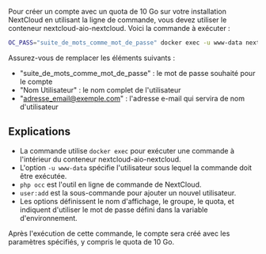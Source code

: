 Pour créer un compte avec un quota de 10 Go sur votre installation NextCloud en utilisant la ligne de commande, vous devez utiliser le conteneur nextcloud-aio-nextcloud. Voici la commande à exécuter :

```bash
OC_PASS="suite_de_mots_comme_mot_de_passe" docker exec -u www-data nextcloud-aio-nextcloud php occ user:add --display-name="Nom Utilisateur" --group="users" --password-from-env --quota=10GB adresse_email@exemple.com
```

Assurez-vous de remplacer les éléments suivants :
- "suite_de_mots_comme_mot_de_passe" : le mot de passe souhaité pour le compte
- "Nom Utilisateur" : le nom complet de l'utilisateur
- "adresse_email@exemple.com" : l'adresse e-mail qui servira de nom d'utilisateur

## Explications

- La commande utilise `docker exec` pour exécuter une commande à l'intérieur du conteneur nextcloud-aio-nextcloud.
- L'option `-u www-data` spécifie l'utilisateur sous lequel la commande doit être exécutée.
- `php occ` est l'outil en ligne de commande de NextCloud.
- `user:add` est la sous-commande pour ajouter un nouvel utilisateur.
- Les options définissent le nom d'affichage, le groupe, le quota, et indiquent d'utiliser le mot de passe défini dans la variable d'environnement.

Après l'exécution de cette commande, le compte sera créé avec les paramètres spécifiés, y compris le quota de 10 Go.
